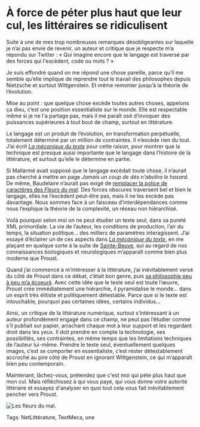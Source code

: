 # À force de péter plus haut que leur cul, les littéraires se ridiculisent

Suite à une de mes trop nombreuses remarques désobligeantes sur laquelle je n’ai pas envie de revenir, un auteur et critique que je respecte m’a répondu sur Twitter : « Qui imagine encore que le langage est traversé par des forces qui l'excèdent, code ou mots ? »

Je suis effondré quand on me répond une chose pareille, parce qu’il me semble qu’elle implique de reprendre tout le travail des philosophes depuis Nietzsche et surtout Wittgenstein. Et même remonter jusqu’à la théorie de l’évolution.

Mise au point : que quelque chose excède toutes autres choses, appelons ça dieu, c’est une position essentialiste sur le monde. Elle est respectable même si je ne l'a partage pas, mais il me paraît osé d’invoquer des puissances supérieures à tout bout de champ, surtout en littérature.

Le langage est un produit de l’évolution, en transformation perpétuelle, totalement déterminé par un million de contraintes. Il n’excède rien du tout. J’ai écrit [*La mécanique du texte*](/la-mecanique-du-texte/) pour cette raison, pour montrer que la technique est presque aussi importante que le langage dans l’histoire de la littérature, et surtout qu’elle le détermine en partie.

Si Mallarmé avait supposé que le langage excédait toute chose, il n’aurait pas cherché à mettre en page *Jamais un coup de dés n'abolira le hasard*. De même, Baudelaire n’aurait pas exigé de [remplacer la police de caractères des *Fleurs du mal*](http://www.letemps.ch/Page/Uuid/d5a5853a-13f7-11e5-96f4-d5eb39d18cde/Po%C3%A8te_maudit_ou_maniaque_Derri%C3%A8re_les_%C3%A9preuves_corrig%C3%A9es_des_Fleurs_du_mal_un_autre_Baudelaire). Des forces obscures traversent bel et bien le langage, elles ne l’excèdent peut-être pas, mais il ne les excède pas davantage. Nous sommes face à un faisceau d’interdépendances comme nous l’explique la théorie de la complexité, un réseau non hiérarchisé.

Voilà pourquoi selon moi on ne peut étudier un texte seul, dans sa pureté XML primordiale. La vie de l’auteur, les conditions de production, l’air du temps, la situation politique… des milliers de paramètres interagissent. J’ai essayé d’éclairer un de ces aspects dans [*La mécanique du texte*](/la-mecanique-du-texte/), en me plaçant en quelque sorte à la suite de [Sainte-Beuve](https://fr.wikipedia.org/wiki/Contre_Sainte-Beuve), qui au regard de nos connaissances biologiques et neurologiques m’apparaît comme bien plus moderne que Proust.

Quand j’ai commencé à m’intéresser à la littérature, j’ai inévitablement versé du côté de Proust dans ce débat, c’était bon genre, puis [sa philosophie peu à peu m’a écoeuré](/2015/03/02/en-route-pour-vienne-esclace-a-charles-de-gaulle/). Avec cette idée que le texte seul est toute l’œuvre, Proust crée immédiatement une hiérarchie, il pyramidalise le monde… dans un esprit très élitiste et politiquement détestable. Parce que si le texte est intouchable, pourquoi pas certaines idées, certains individus…

Ainsi, un critique de la littérature numérique, surtout s’intéressant à un auteur profondément engagé dans ce champ, ne peut pas l’étudier comme s’il publiait sur papier, arrachant chaque mot à leur support et les regardant droit dans les yeux. Il doit prendre en compte la technologie, ses possibilités, ses contraintes, en même temps que les limitations techniques de l’auteur lui-même. Prendre le texte seul, éventuellement quelques images, c’est se comporter en essentialiste, c’est rester détestablement accroché au pire côté de Proust en ignorant Wittgenstein, ce qui m’apparaît bien peu contemporain.

Maintenant, lâchez-vous, prétendez que c'est moi qui pète plus haut que mon cul. Mais réfléchissez à qui vous paye, qui vous donne votre autorité littéraire et essayez d'analyser en quoi tout cela vous fait inévitablement pencher vers Proust.

![Les fleurs du mal.](https://tcrouzet.com/images_tc/2015/06/bodelaire-600x398.jpg)



Tags: NetLittérature, TextMeca, une